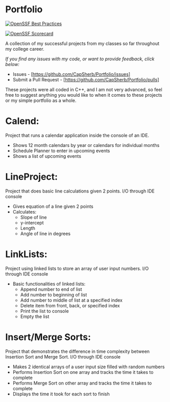 # Portfolio
 [![OpenSSF Best Practices](https://www.bestpractices.dev/projects/8470/badge)](https://www.bestpractices.dev/projects/8470)

[![OpenSSF Scorecard](https://api.securityscorecards.dev/projects/github.com/CapSherb/Portfolio/badge)](https://securityscorecards.dev/viewer/?uri=github.com/CapSherb/Portfolio)

A collection of my successful projects from my classes so far throughout my college career.

*If you find any issues with my code, or want to provide feedback, click below:*
 - Issues - [https://github.com/CapSherb/Portfolio/issues]
 - Submit a Pull Request - [https://github.com/CapSherb/Portfolio/pulls]

These projects were all coded in C++, and I am not very advanced, so feel free to suggest anything you would like to when it comes to these projects or my simple portfolio as a whole.

# Calend:
Project that runs a calendar application inside the console of an IDE.
 - Shows 12 month calendars by year or calendars for individual months
 - Schedule Planner to enter in upcoming events
 - Shows a list of upcoming events

# LineProject:
Project that does basic line calculations given 2 points. I/O through IDE console
 - Gives equation of a line given 2 points
 - Calculates:
    - Slope of line
    - y-intercept
    - Length
    - Angle of line in degrees

# LinkLists:
Project using linked lists to store an array of user input numbers. I/O through IDE console
 - Basic functionalities of linked lists:
    - Append number to end of list
    - Add number to beginning of list
    - Add number to middle of list at a specified index
    - Delete item from front, back, or specified index
    - Print the list to console
    - Empty the list

# Insert/Merge Sorts:
Project that demonstrates the difference in time complexity between Insertion Sort and Merge Sort. I/O through IDE console
 - Makes 2 identical arrays of a user input size filled with random numbers
 - Performs Insertion Sort on one array and tracks the time it takes to complete
 - Performs Merge Sort on other array and tracks the time it takes to complete
 - Displays the time it took for each sort to finish
